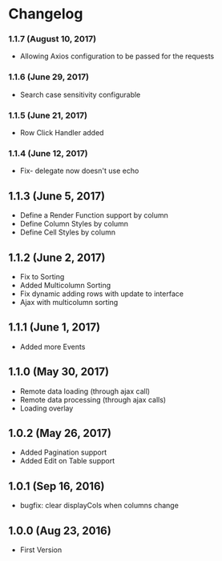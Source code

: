 # Changelog

### 1.1.7 (August 10, 2017)

* Allowing Axios configuration to be passed for the requests

### 1.1.6 (June 29, 2017)

* Search case sensitivity configurable

### 1.1.5 (June 21, 2017)

* Row Click Handler added

### 1.1.4 (June 12, 2017)

* Fix- delegate now doesn't use echo

## 1.1.3  (June 5, 2017)

* Define a Render Function support by column
* Define Column Styles by column
* Define Cell Styles by column

## 1.1.2 (June 2, 2017)

* Fix to Sorting
* Added Multicolumn Sorting
* Fix dynamic adding rows with update to interface
* Ajax with multicolumn sorting

## 1.1.1 (June 1, 2017)

* Added more Events

## 1.1.0 (May 30, 2017)

* Remote data loading (through ajax call)
* Remote data processing (through ajax calls)
* Loading overlay

## 1.0.2 (May 26, 2017)

* Added Pagination support
* Added Edit on Table support

## 1.0.1 (Sep 16, 2016)

* bugfix: clear displayCols when columns change

## 1.0.0 (Aug 23, 2016)

* First Version
